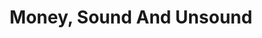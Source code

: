 ---
layout: books
title: Money, Sound And Unsound
subtitle: 
essential: 
categories: ['money']
authors: ['Joseph Salerno']
authors_twitter: ['']
excerpt: .
resource_url: 
amazon_url: https://www.amazon.com/dp/1610166558
wikipedia_url: 
free_url: 
---